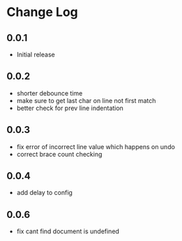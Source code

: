 # Change Log

## 0.0.1

- Initial release

## 0.0.2

- shorter debounce time
- make sure to get last char on line not first match
- better check for prev line indentation

## 0.0.3

- fix error of incorrect line value which happens on undo
- correct brace count checking

## 0.0.4

- add delay to config

## 0.0.6

- fix cant find document is undefined
